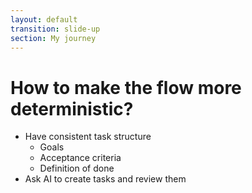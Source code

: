 ```yaml
---
layout: default
transition: slide-up
section: My journey
---
```


# How to make the flow more deterministic?

<v-clicks>

* Have consistent task structure
  * Goals
  * Acceptance criteria
  * Definition of done
* Ask AI to create tasks and review them

</v-clicks>
